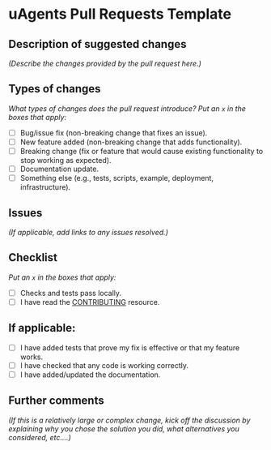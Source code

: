 # uAgents Pull Requests Template

## Description of suggested changes

_(Describe the changes provided by the pull request here.)_

## Types of changes

_What types of changes does the pull request introduce? Put an `x` in the boxes that apply:_

- [ ] Bug/issue fix (non-breaking change that fixes an issue).
- [ ] New feature added (non-breaking change that adds functionality).
- [ ] Breaking change (fix or feature that would cause existing functionality to stop working as expected).
- [ ] Documentation update.
- [ ] Something else (e.g., tests, scripts, example, deployment, infrastructure).

## Issues

_(If applicable, add links to any issues resolved.)_

## Checklist

_Put an `x` in the boxes that apply:_

- [ ] Checks and tests pass locally.
- [ ] I have read the [CONTRIBUTING](CONTRIBUTING.md) resource.

## If applicable: 

- [ ] I have added tests that prove my fix is effective or that my feature works.
- [ ] I have checked that any code is working correctly.
- [ ] I have added/updated the documentation.

## Further comments

_(If this is a relatively large or complex change, kick off the discussion by explaining why you chose the solution you did, what alternatives you considered, etc....)_
